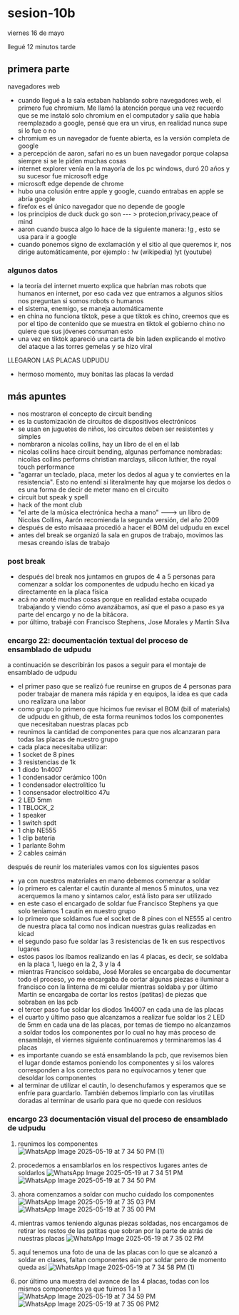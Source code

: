# sesion-10b

viernes 16 de mayo

llegué 12 minutos tarde

## primera parte

navegadores web

- cuando llegué a la sala estaban hablando sobre navegadores web, el primero fue chromium. Me llamó la atención porque una vez recuerdo que se me instaló solo chromium en el computador y salía que había reemplazado a google, pensé que era un virus, en realidad nunca supe si lo fue o no
- chromium es un navegador de fuente abierta, es la versión completa de google
- a percepción de aaron, safari no es un buen navegador porque colapsa siempre si se le piden muchas cosas
- internet explorer venía en la mayoría de los pc windows, duró 20 años y su sucesor fue microsoft edge
- microsoft edge depende de chrome
- hubo una colusión entre apple y google, cuando entrabas en apple se abría google
- firefox es el único navegador que no depende de google
- los principios de duck duck go son --- > protecion,privacy,peace of mind
- aaron cuando busca algo lo hace de la siguiente manera: !g , esto se usa para ir a google
- cuando ponemos signo de exclamación y el sitio al que queremos ir, nos dirige automáticamente, por ejemplo : !w (wikipedia) !yt (youtube)

### algunos datos

- la teoría del internet muerto explica que habrían mas robots que humanos en internet, por eso cada vez que entramos a algunos sitios nos preguntan si somos robots o humanos
- el sistema, enemigo, se maneja automáticamente
- en china no funciona tiktok, pese a que tiktok es chino, creemos que es por el tipo de contenido que se muestra en tiktok el gobierno chino no quiere que sus jóvenes consuman esto
- una vez en tiktok apareció una carta de bin laden explicando el motivo del ataque a las torres gemelas y se hizo viral

LLEGARON LAS PLACAS UDPUDU

- hermoso momento, muy bonitas las placas la verdad

## más apuntes

- nos mostraron el concepto de circuit bending
- es la customización de circuitos de dispositivos electrónicos
- se usan en juguetes de niños, los circuitos deben ser resistentes y simples
- nombraron a nicolas collins, hay un libro de el en el lab
- nicolas collins hace circuit bending, algunas perfomance nombradas: nicollas collins performs christian marclays, silicon luthier, the royal touch performance
- "agarrar un teclado, placa, meter los dedos al agua y te conviertes en la resistencia". Esto no entendí si literalmente hay que mojarse los dedos o es una forma de decir de meter mano en el circuito
- circuit but speak y spell
- hack of the mont club
- "el arte de la música electrónica hecha a mano" ---> un libro de Nicolas Collins, Aarón recomienda la segunda versión, del año 2009
- después de esto misaaaa procedió a hacer el BOM del udpudu en excel
- antes del break se organizó la sala en grupos de trabajo, movimos las mesas creando islas de trabajo

### post break

- después del break nos juntamos en grupos de 4 a 5 personas para comenzar a soldar los componentes de udpudu hecho en kicad ya directamente en la placa física
- acá no anoté muchas cosas porque en realidad estaba ocupado trabajando y viendo cómo avanzábamos, así que el paso a paso es ya parte del encargo y no de la bitácora.
- por último, trabajé con Francisco Stephens, Jose Morales y Martín Silva

### encargo 22: documentación textual del proceso de ensamblado de udpudu

a continuación se describirán los pasos a seguir para el montaje de ensamblado de udpudu

- el primer paso que se realizó fue reunirse en grupos de 4 personas para poder trabajar de manera más rápida y en equipos, la idea es que cada uno realizara una labor
- como grupo lo primero que hicimos fue revisar el BOM (bill of materials) de udpudu en github, de esta forma reunimos todos los componentes que necesitaban nuestras placas pcb
- reunimos la cantidad de componentes para que nos alcanzaran para todas las placas de nuestro grupo
- cada placa necesitaba utilizar:
- 1 socket de 8 pines
- 3 resistencias de 1k
- 1 diodo 1n4007
- 1 condensador cerámico 100n
- 1 condensador electrolítico 1u
- 1 consensador electrolítico 47u
- 2 LED 5mm
- 1 TBLOCK_2
- 1 speaker
- 1 switch spdt
- 1 chip NE555
- 1 clip batería
- 1 parlante 8ohm
- 2 cables caimán

después de reunir los materiales vamos con los siguientes pasos

- ya con nuestros materiales en mano debemos comenzar a soldar
- lo primero es calentar el cautín durante al menos 5 minutos, una vez acerquemos la mano y sintamos calor, está listo para ser utilizado
- en este caso el encargado de soldar fue Francisco Stephens ya que solo teníamos 1 cautín en nuestro grupo
- lo primero que soldamos fue el socket de 8 pines con el NE555 al centro de nuestra placa tal como nos indican nuestras guias realizadas en kicad
- el segundo paso fue soldar las 3 resistencias de 1k en sus respectivos lugares
- estos pasos los íbamos realizando en las 4 placas, es decir, se soldaba en la placa 1, luego en la 2, 3 y la 4
- mientras Francisco soldaba, José Morales se encargaba de documentar todo el proceso, yo me encargaba de cortar algunas piezas e iluminar a francisco con la linterna de mi celular mientras soldaba y por último Martín se encargaba de cortar los restos (patitas) de piezas que sobraban en las pcb
- el tercer paso fue soldar los diodos 1n4007 en cada una de las placas
- el cuarto y último paso que alcanzamos a realizar fue soldar los 2 LED de 5mm en cada una de las placas, por temas de tiempo no alcanzamos a soldar todos los componentes por lo cual no hay más proceso de ensamblaje, el viernes siguiente continuaremos y terminaremos las 4 placas
- es importante cuando se está ensamblando la pcb, que revisemos bien el lugar donde estamos poniendo los componentes y si los valores corresponden a los correctos para no equivocarnos y tener que desoldar los componentes
- al terminar de utilizar el cautín, lo desenchufamos y esperamos que se enfríe para guardarlo. También debemos limpiarlo con las virutillas doradas al terminar de usarlo para que no quede con residuos

### encargo 23 documentación visual del proceso de ensamblado de udpudu

1. reunimos los componentes
![WhatsApp Image 2025-05-19 at 7 34 50 PM (1)](https://github.com/user-attachments/assets/beb78fc4-3c10-4d8a-86aa-3b9bd6b33719)

2. procedemos a ensamblarlos en los respectivos lugares antes de soldarlos
![WhatsApp Image 2025-05-19 at 7 34 51 PM](https://github.com/user-attachments/assets/0e73b793-adf6-4d6a-a0fa-b625acd60037)
![WhatsApp Image 2025-05-19 at 7 34 50 PM](https://github.com/user-attachments/assets/b6b8960c-ed5d-44a4-a933-6c9e84acfe8d)

3. ahora comenzamos a soldar con mucho cuidado los componentes
![WhatsApp Image 2025-05-19 at 7 35 03 PM](https://github.com/user-attachments/assets/c60c57ea-3bbf-466d-ac0c-12c5333afe8b)
![WhatsApp Image 2025-05-19 at 7 35 00 PM](https://github.com/user-attachments/assets/78455309-5794-4ed4-b34a-345b6ee5d5bc)

4. mientras vamos teniendo algunas piezas soldadas, nos encargamos de retirar los restos de las patitas que sobran por la parte de atrás de nuestras placas
![WhatsApp Image 2025-05-19 at 7 35 02 PM](https://github.com/user-attachments/assets/58663e23-3fcc-468e-9cde-b4195a487a1c)

5. aquí tenemos una foto de una de las placas con lo que se alcanzó a soldar en clases, faltan componentes aún por soldar pero de momento queda así
![WhatsApp Image 2025-05-19 at 7 34 58 PM (1)](https://github.com/user-attachments/assets/43de3ebb-b09c-4dc3-a887-39155766fe70)

6. por último una muestra del avance de las 4 placas, todas con los mismos componentes ya que fuimos 1 a 1
![WhatsApp Image 2025-05-19 at 7 34 59 PM](https://github.com/user-attachments/assets/60a1352c-5c93-465a-a3c4-4258dcb6d651)
![WhatsApp Image 2025-05-19 at 7 35 06 PM2](https://github.com/user-attachments/assets/22681f15-517b-44f1-ad4f-f1aa3f98513f)
